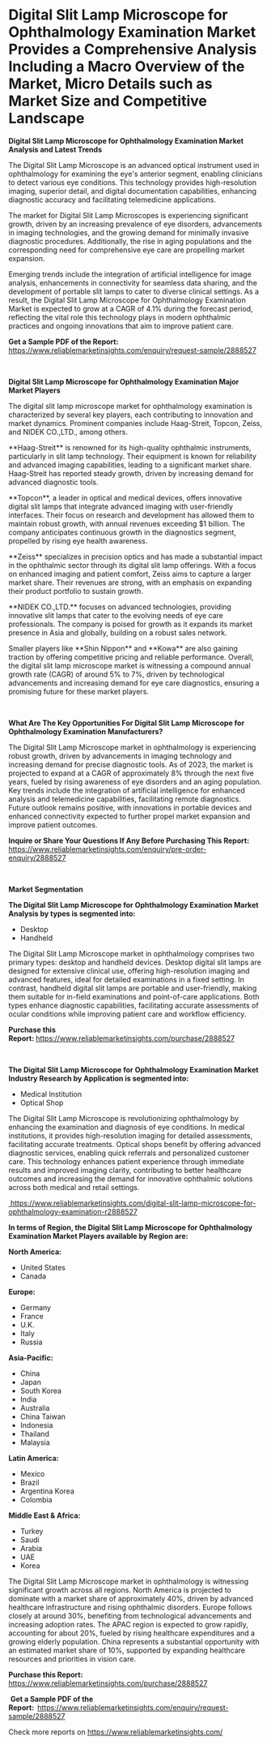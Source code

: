 <p><h1>Digital Slit Lamp Microscope for Ophthalmology Examination Market Provides a Comprehensive Analysis Including a Macro Overview of the Market, Micro Details such as Market Size and Competitive Landscape</h1></p><p><strong>Digital Slit Lamp Microscope for Ophthalmology Examination Market Analysis and Latest Trends</strong></p>
<p><p>The Digital Slit Lamp Microscope is an advanced optical instrument used in ophthalmology for examining the eye's anterior segment, enabling clinicians to detect various eye conditions. This technology provides high-resolution imaging, superior detail, and digital documentation capabilities, enhancing diagnostic accuracy and facilitating telemedicine applications.</p><p>The market for Digital Slit Lamp Microscopes is experiencing significant growth, driven by an increasing prevalence of eye disorders, advancements in imaging technologies, and the growing demand for minimally invasive diagnostic procedures. Additionally, the rise in aging populations and the corresponding need for comprehensive eye care are propelling market expansion.</p><p>Emerging trends include the integration of artificial intelligence for image analysis, enhancements in connectivity for seamless data sharing, and the development of portable slit lamps to cater to diverse clinical settings. As a result, the Digital Slit Lamp Microscope for Ophthalmology Examination Market is expected to grow at a CAGR of 4.1% during the forecast period, reflecting the vital role this technology plays in modern ophthalmic practices and ongoing innovations that aim to improve patient care.</p></p>
<p><strong>Get a Sample PDF of the Report:&nbsp;</strong> <a href="https://www.reliablemarketinsights.com/enquiry/request-sample/2888527?utm_campaign=3114&utm_medium=2&utm_source=Github&utm_content=ia&utm_term=14032025&utm_id=digital-slit-lamp-microscope-for-ophthalmology-examination">https://www.reliablemarketinsights.com/enquiry/request-sample/2888527</a></p>
<p>&nbsp;</p>
<p><strong>Digital Slit Lamp Microscope for Ophthalmology Examination Major Market Players</strong></p>
<p><p>The digital slit lamp microscope market for ophthalmology examination is characterized by several key players, each contributing to innovation and market dynamics. Prominent companies include Haag-Streit, Topcon, Zeiss, and NIDEK CO.,LTD., among others.</p><p>**Haag-Streit** is renowned for its high-quality ophthalmic instruments, particularly in slit lamp technology. Their equipment is known for reliability and advanced imaging capabilities, leading to a significant market share. Haag-Streit has reported steady growth, driven by increasing demand for advanced diagnostic tools.</p><p>**Topcon**, a leader in optical and medical devices, offers innovative digital slit lamps that integrate advanced imaging with user-friendly interfaces. Their focus on research and development has allowed them to maintain robust growth, with annual revenues exceeding $1 billion. The company anticipates continuous growth in the diagnostics segment, propelled by rising eye health awareness.</p><p>**Zeiss** specializes in precision optics and has made a substantial impact in the ophthalmic sector through its digital slit lamp offerings. With a focus on enhanced imaging and patient comfort, Zeiss aims to capture a larger market share. Their revenues are strong, with an emphasis on expanding their product portfolio to sustain growth.</p><p>**NIDEK CO.,LTD.** focuses on advanced technologies, providing innovative slit lamps that cater to the evolving needs of eye care professionals. The company is poised for growth as it expands its market presence in Asia and globally, building on a robust sales network.</p><p>Smaller players like **Shin Nippon** and **Kowa** are also gaining traction by offering competitive pricing and reliable performance. Overall, the digital slit lamp microscope market is witnessing a compound annual growth rate (CAGR) of around 5% to 7%, driven by technological advancements and increasing demand for eye care diagnostics, ensuring a promising future for these market players.</p></p>
<p>&nbsp;</p>
<p><strong>What Are The Key Opportunities For Digital Slit Lamp Microscope for Ophthalmology Examination Manufacturers?</strong></p>
<p><p>The Digital Slit Lamp Microscope market in ophthalmology is experiencing robust growth, driven by advancements in imaging technology and increasing demand for precise diagnostic tools. As of 2023, the market is projected to expand at a CAGR of approximately 8% through the next five years, fueled by rising awareness of eye disorders and an aging population. Key trends include the integration of artificial intelligence for enhanced analysis and telemedicine capabilities, facilitating remote diagnostics. Future outlook remains positive, with innovations in portable devices and enhanced connectivity expected to further propel market expansion and improve patient outcomes.</p></p>
<p><strong>Inquire or Share Your Questions If Any Before Purchasing This Report:</strong> <a href="https://www.reliablemarketinsights.com/enquiry/pre-order-enquiry/2888527?utm_campaign=3114&utm_medium=2&utm_source=Github&utm_content=ia&utm_term=14032025&utm_id=digital-slit-lamp-microscope-for-ophthalmology-examination">https://www.reliablemarketinsights.com/enquiry/pre-order-enquiry/2888527</a></p>
<p>&nbsp;</p>
<p><strong>Market Segmentation</strong></p>
<p><strong>The Digital Slit Lamp Microscope for Ophthalmology Examination Market Analysis by types is segmented into:</strong></p>
<p><ul><li>Desktop</li><li>Handheld</li></ul></p>
<p><p>The Digital Slit Lamp Microscope market in ophthalmology comprises two primary types: desktop and handheld devices. Desktop digital slit lamps are designed for extensive clinical use, offering high-resolution imaging and advanced features, ideal for detailed examinations in a fixed setting. In contrast, handheld digital slit lamps are portable and user-friendly, making them suitable for in-field examinations and point-of-care applications. Both types enhance diagnostic capabilities, facilitating accurate assessments of ocular conditions while improving patient care and workflow efficiency.</p></p>
<p><strong>Purchase this Report:&nbsp;</strong><a href="https://www.reliablemarketinsights.com/purchase/2888527?utm_campaign=3114&utm_medium=2&utm_source=Github&utm_content=ia&utm_term=14032025&utm_id=digital-slit-lamp-microscope-for-ophthalmology-examination">https://www.reliablemarketinsights.com/purchase/2888527</a></p>
<p>&nbsp;</p>
<p><strong>The Digital Slit Lamp Microscope for Ophthalmology Examination Market Industry Research by Application is segmented into:</strong></p>
<p><ul><li>Medical Institution</li><li>Optical Shop</li></ul></p>
<p><p>The Digital Slit Lamp Microscope is revolutionizing ophthalmology by enhancing the examination and diagnosis of eye conditions. In medical institutions, it provides high-resolution imaging for detailed assessments, facilitating accurate treatments. Optical shops benefit by offering advanced diagnostic services, enabling quick referrals and personalized customer care. This technology enhances patient experience through immediate results and improved imaging clarity, contributing to better healthcare outcomes and increasing the demand for innovative ophthalmic solutions across both medical and retail settings.</p></p>
<p><a href="https://www.reliablemarketinsights.com/digital-slit-lamp-microscope-for-ophthalmology-examination-r2888527?utm_campaign=3114&utm_medium=2&utm_source=Github&utm_content=ia&utm_term=14032025&utm_id=digital-slit-lamp-microscope-for-ophthalmology-examination">&nbsp;https://www.reliablemarketinsights.com/digital-slit-lamp-microscope-for-ophthalmology-examination-r2888527</a></p>
<p><strong>In terms of Region, the Digital Slit Lamp Microscope for Ophthalmology Examination Market Players available by Region are:</strong></p>
<p>
    <p> <strong> North America: </strong>
        <ul>
            <li>United States</li>
            <li>Canada</li>
        </ul>
        </p> 
    <p> <strong> Europe: </strong>
        <ul>
            <li>Germany</li>
            <li>France</li>
            <li>U.K.</li>
            <li>Italy</li>
            <li>Russia</li>
        </ul>
        </p> 
    <p> <strong> Asia-Pacific: </strong>
        <ul>
            <li>China</li>
            <li>Japan</li>
            <li>South Korea</li>
            <li>India</li>
            <li>Australia</li>
            <li>China Taiwan</li>
            <li>Indonesia</li>
            <li>Thailand</li>
            <li>Malaysia</li>
        </ul>
        </p> 
    <p> <strong> Latin America: </strong>
        <ul>
            <li>Mexico</li>
            <li>Brazil</li>
            <li>Argentina Korea</li>
            <li>Colombia</li>
        </ul>
        </p> 
    <p> <strong> Middle East & Africa: </strong>
        <ul>
            <li>Turkey</li>
            <li>Saudi</li>
            <li>Arabia</li>
            <li>UAE</li>
            <li>Korea</li>
        </ul>
    </p>
    </p>
<p><p>The Digital Slit Lamp Microscope market in ophthalmology is witnessing significant growth across all regions. North America is projected to dominate with a market share of approximately 40%, driven by advanced healthcare infrastructure and rising ophthalmic disorders. Europe follows closely at around 30%, benefiting from technological advancements and increasing adoption rates. The APAC region is expected to grow rapidly, accounting for about 20%, fueled by rising healthcare expenditures and a growing elderly population. China represents a substantial opportunity with an estimated market share of 10%, supported by expanding healthcare resources and priorities in vision care.</p></p>
<p><strong>Purchase this Report: </strong><a href="https://www.reliablemarketinsights.com/purchase/2888527?utm_campaign=3114&utm_medium=2&utm_source=Github&utm_content=ia&utm_term=14032025&utm_id=digital-slit-lamp-microscope-for-ophthalmology-examination">https://www.reliablemarketinsights.com/purchase/2888527</a></p>
<p>&nbsp;<strong>Get a Sample PDF of the Report:&nbsp;&nbsp;</strong><a href="https://www.reliablemarketinsights.com/enquiry/request-sample/2888527?utm_campaign=3114&utm_medium=2&utm_source=Github&utm_content=ia&utm_term=14032025&utm_id=digital-slit-lamp-microscope-for-ophthalmology-examination">https://www.reliablemarketinsights.com/enquiry/request-sample/2888527</a></p>
<p><strong></strong></p>
<p>Check more reports on <a href="https://www.reliablemarketinsights.com/?utm_campaign=3114&utm_medium=2&utm_source=Github&utm_content=ia&utm_term=14032025&utm_id=digital-slit-lamp-microscope-for-ophthalmology-examination">https://www.reliablemarketinsights.com/</a></p>
